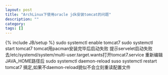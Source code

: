 ```yaml
---
layout: post
title: "ArchLinux下使用oracle jdk安装tomcat的问题"
description: ""
category: 
tags: []
---
```

{% include JB/setup %}
	sudo systemctl enable tomcat7
	sudo systemctl start tomcat7
tomcat用pacman安装完毕后启动失败
提示servelet启动失败
去/etc/systemd/system/multi-user.target.wants打开tomcat7.service
重新编辑JAVA_HOME路径后
	sudo systemctl daemon-reload
	suso systemctl restart tomcat7
搞定,如果不daemon-reload貌似不会立刻重读配置文件


